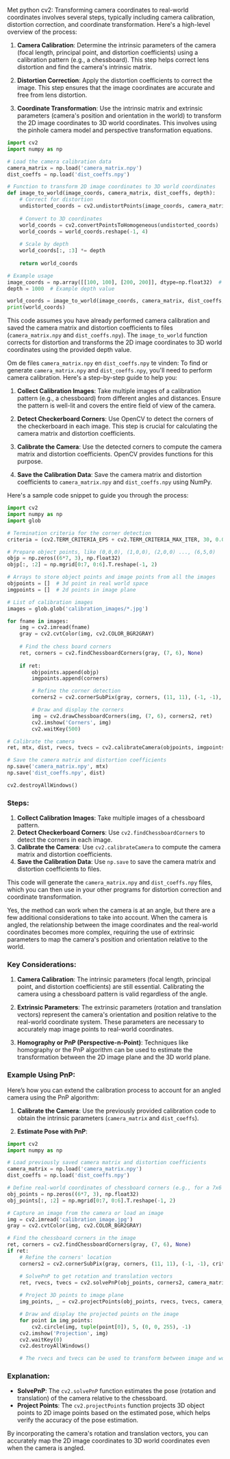 Met python cv2:
Transforming camera coordinates to real-world coordinates involves several steps, typically including camera calibration, distortion correction, and coordinate transformation. Here's a high-level overview of the process:

1. **Camera Calibration**: Determine the intrinsic parameters of the camera (focal length, principal point, and distortion coefficients) using a calibration pattern (e.g., a chessboard). This step helps correct lens distortion and find the camera's intrinsic matrix.

2. **Distortion Correction**: Apply the distortion coefficients to correct the image. This step ensures that the image coordinates are accurate and free from lens distortion.

3. **Coordinate Transformation**: Use the intrinsic matrix and extrinsic parameters (camera's position and orientation in the world) to transform the 2D image coordinates to 3D world coordinates. This involves using the pinhole camera model and perspective transformation equations.

```python
import cv2
import numpy as np

# Load the camera calibration data
camera_matrix = np.load('camera_matrix.npy')
dist_coeffs = np.load('dist_coeffs.npy')

# Function to transform 2D image coordinates to 3D world coordinates
def image_to_world(image_coords, camera_matrix, dist_coeffs, depth):
    # Correct for distortion
    undistorted_coords = cv2.undistortPoints(image_coords, camera_matrix, dist_coeffs)
    
    # Convert to 3D coordinates
    world_coords = cv2.convertPointsToHomogeneous(undistorted_coords)
    world_coords = world_coords.reshape(-1, 4)
    
    # Scale by depth
    world_coords[:, :3] *= depth
    
    return world_coords

# Example usage
image_coords = np.array([[100, 100], [200, 200]], dtype=np.float32)  # Example image coordinates
depth = 1000  # Example depth value

world_coords = image_to_world(image_coords, camera_matrix, dist_coeffs, depth)
print(world_coords)
```

This code assumes you have already performed camera calibration and saved the camera matrix and distortion coefficients to files (`camera_matrix.npy` and `dist_coeffs.npy`). The `image_to_world` function corrects for distortion and transforms the 2D image coordinates to 3D world coordinates using the provided depth value.

Om de files `camera_matrix.npy` en `dist_coeffs.npy` te vinden:
To find or generate `camera_matrix.npy` and `dist_coeffs.npy`, you'll need to perform camera calibration. Here's a step-by-step guide to help you:

1. **Collect Calibration Images**: Take multiple images of a calibration pattern (e.g., a chessboard) from different angles and distances. Ensure the pattern is well-lit and covers the entire field of view of the camera.

2. **Detect Checkerboard Corners**: Use OpenCV to detect the corners of the checkerboard in each image. This step is crucial for calculating the camera matrix and distortion coefficients.

3. **Calibrate the Camera**: Use the detected corners to compute the camera matrix and distortion coefficients. OpenCV provides functions for this purpose.

4. **Save the Calibration Data**: Save the camera matrix and distortion coefficients to `camera_matrix.npy` and `dist_coeffs.npy` using NumPy.

Here's a sample code snippet to guide you through the process:

```python
import cv2
import numpy as np
import glob

# Termination criteria for the corner detection
criteria = (cv2.TERM_CRITERIA_EPS + cv2.TERM_CRITERIA_MAX_ITER, 30, 0.001)

# Prepare object points, like (0,0,0), (1,0,0), (2,0,0) ..., (6,5,0)
objp = np.zeros((6*7, 3), np.float32)
objp[:, :2] = np.mgrid[0:7, 0:6].T.reshape(-1, 2)

# Arrays to store object points and image points from all the images
objpoints = []  # 3d point in real world space
imgpoints = []  # 2d points in image plane

# List of calibration images
images = glob.glob('calibration_images/*.jpg')

for fname in images:
    img = cv2.imread(fname)
    gray = cv2.cvtColor(img, cv2.COLOR_BGR2GRAY)
    
    # Find the chess board corners
    ret, corners = cv2.findChessboardCorners(gray, (7, 6), None)
    
    if ret:
        objpoints.append(objp)
        imgpoints.append(corners)

        # Refine the corner detection
        corners2 = cv2.cornerSubPix(gray, corners, (11, 11), (-1, -1), criteria)

        # Draw and display the corners
        img = cv2.drawChessboardCorners(img, (7, 6), corners2, ret)
        cv2.imshow('Corners', img)
        cv2.waitKey(500)

# Calibrate the camera
ret, mtx, dist, rvecs, tvecs = cv2.calibrateCamera(objpoints, imgpoints, gray.shape[::-1], None, None)

# Save the camera matrix and distortion coefficients
np.save('camera_matrix.npy', mtx)
np.save('dist_coeffs.npy', dist)

cv2.destroyAllWindows()
```

### Steps:
1. **Collect Calibration Images**: Take multiple images of a chessboard pattern.
2. **Detect Checkerboard Corners**: Use `cv2.findChessboardCorners` to detect the corners in each image.
3. **Calibrate the Camera**: Use `cv2.calibrateCamera` to compute the camera matrix and distortion coefficients.
4. **Save the Calibration Data**: Use `np.save` to save the camera matrix and distortion coefficients to files.

This code will generate the `camera_matrix.npy` and `dist_coeffs.npy` files, which you can then use in your other programs for distortion correction and coordinate transformation.

Yes, the method can work when the camera is at an angle, but there are a few additional considerations to take into account. When the camera is angled, the relationship between the image coordinates and the real-world coordinates becomes more complex, requiring the use of extrinsic parameters to map the camera's position and orientation relative to the world.

### Key Considerations:
1. **Camera Calibration**: The intrinsic parameters (focal length, principal point, and distortion coefficients) are still essential. Calibrating the camera using a chessboard pattern is valid regardless of the angle.

2. **Extrinsic Parameters**: The extrinsic parameters (rotation and translation vectors) represent the camera's orientation and position relative to the real-world coordinate system. These parameters are necessary to accurately map image points to real-world coordinates.

3. **Homography or PnP (Perspective-n-Point)**: Techniques like homography or the PnP algorithm can be used to estimate the transformation between the 2D image plane and the 3D world plane.

### Example Using PnP:
Here’s how you can extend the calibration process to account for an angled camera using the PnP algorithm:

1. **Calibrate the Camera**: Use the previously provided calibration code to obtain the intrinsic parameters (`camera_matrix` and `dist_coeffs`).

2. **Estimate Pose with PnP**:
```python
import cv2
import numpy as np

# Load previously saved camera matrix and distortion coefficients
camera_matrix = np.load('camera_matrix.npy')
dist_coeffs = np.load('dist_coeffs.npy')

# Define real-world coordinates of chessboard corners (e.g., for a 7x6 chessboard with square size 1 unit)
obj_points = np.zeros((6*7, 3), np.float32)
obj_points[:, :2] = np.mgrid[0:7, 0:6].T.reshape(-1, 2)

# Capture an image from the camera or load an image
img = cv2.imread('calibration_image.jpg')
gray = cv2.cvtColor(img, cv2.COLOR_BGR2GRAY)

# Find the chessboard corners in the image
ret, corners = cv2.findChessboardCorners(gray, (7, 6), None)
if ret:
    # Refine the corners' location
    corners2 = cv2.cornerSubPix(gray, corners, (11, 11), (-1, -1), criteria)

    # SolvePnP to get rotation and translation vectors
    ret, rvecs, tvecs = cv2.solvePnP(obj_points, corners2, camera_matrix, dist_coeffs)
    
    # Project 3D points to image plane
    img_points, _ = cv2.projectPoints(obj_points, rvecs, tvecs, camera_matrix, dist_coeffs)

    # Draw and display the projected points on the image
    for point in img_points:
        cv2.circle(img, tuple(point[0]), 5, (0, 0, 255), -1)
    cv2.imshow('Projection', img)
    cv2.waitKey(0)
    cv2.destroyAllWindows()

    # The rvecs and tvecs can be used to transform between image and world coordinates
```

### Explanation:
- **SolvePnP**: The `cv2.solvePnP` function estimates the pose (rotation and translation) of the camera relative to the chessboard.
- **Project Points**: The `cv2.projectPoints` function projects 3D object points to 2D image points based on the estimated pose, which helps verify the accuracy of the pose estimation.

By incorporating the camera's rotation and translation vectors, you can accurately map the 2D image coordinates to 3D world coordinates even when the camera is angled.
